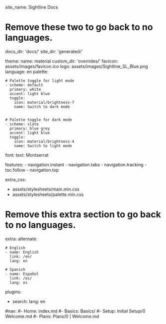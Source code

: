site_name: Sightline Docs

# Remove these two to go back to no languages.
docs_dir: 'docs/'
site_dir: 'generated/'

theme:
  name: material
  custom_dir: 'overrides/'
  favicon: assets/images/favicon.ico
  logo: assets/images/Sightline_SL_Blue.png
  language: en
  palette:

    # Palette toggle for light mode
    - scheme: default
      primary: white
      accent: light blue
      toggle: 
        icon: material/brightness-7
        name: Switch to dark mode
      

    # Palette toggle for dark mode
    - scheme: slate
      primary: blue grey
      accent: light blue
      toggle: 
        icon: material/brightness-4
        name: Switch to light mode

  font:
    text: Montserrat

  features:
    - navigation.instant
    - navigation.tabs
    - navigation.tracking
    - toc.follow
    - navigation.top

extra_css:
  - assets/stylesheets/main.min.css
  - assets/stylesheets/palette.min.css

# Remove this extra section to go back to no languages.
extra:
  alternate:

    # English
    - name: English
      link: /en/ 
      lang: en

    # Spanish
    - name: Español
      link: /es/
      lang: es

plugins:
  - search:
      lang: en

#nav:
#- Home: index.md
#- Basics: Basics/
#- Setup: Initial Setup/0 Welcome.md
#- Plans: Plans/0 | Welcome.md
